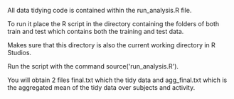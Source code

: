 All data tidying code is contained within the run_analysis.R file.

To run it place the R script in the directory containing the folders of both train and test which contains both the training and test data.

Makes sure that this directory is also the current working directory in R Studios.

Run the script with the command source('run_analysis.R').

You will obtain 2 files final.txt which the tidy data and agg_final.txt which is the aggregated mean of the tidy data over subjects and activity.